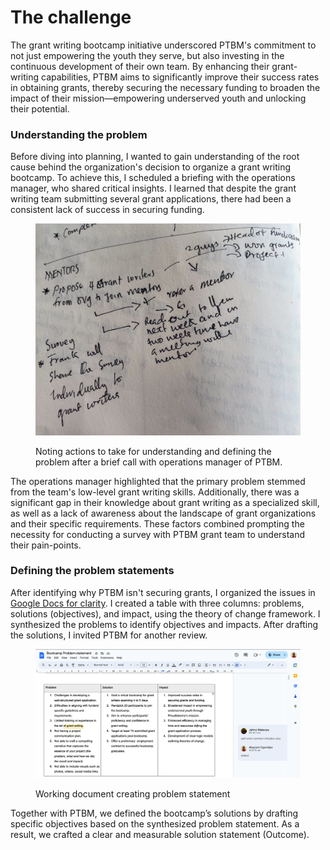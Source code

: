 # The challenge

The grant writing bootcamp initiative underscored PTBM's commitment to not just empowering the youth they serve, but also investing in the continuous development of their own team. By enhancing their grant-writing capabilities, PTBM aims to significantly improve their success rates in obtaining grants, thereby securing the necessary funding to broaden the impact of their mission—empowering underserved youth and unlocking their potential.

### Understanding the problem

Before diving into planning, I wanted to gain understanding of the root cause behind the organization's decision to organize a grant writing bootcamp. To achieve this, I scheduled a briefing with the operations manager, who shared critical insights. I learned that despite the grant writing team submitting several grant applications, there had been a consistent lack of success in securing funding.

<figure><img src="../.gitbook/assets/understanding-the-problem.jpg" alt="Noting actions to take for understanding and defining problem after a brief call with operations manager of PTBM."><figcaption><p>Noting actions to take for understanding and defining the problem after a brief call with operations manager of PTBM.</p></figcaption></figure>

The operations manager highlighted that the primary problem stemmed from the team's low-level grant writing skills. Additionally, there was a significant gap in their knowledge about grant writing as a specialized skill, as well as a lack of awareness about the landscape of grant organizations and their specific requirements. These factors combined prompting the necessity for conducting a survey with PTBM grant team to understand their pain-points.

### Defining the problem statements

After identifying why PTBM isn't securing grants, I organized the issues in [Google Docs for clarity](https://docs.google.com/document/d/1WtIlBRjZYbt53-gz3LeQ2A0gPt1UuDMAdTNWkYtJR5s/edit). I created a table with three columns: problems, solutions (objectives), and impact, using the theory of change framework. I synthesized the problems to identify objectives and impacts. After drafting the solutions, I invited PTBM for another review.

<figure><img src="../.gitbook/assets/defining-grant-writing-bootcamp-problem-statement.png" alt=""><figcaption><p>Working document creating problem statement</p></figcaption></figure>

Together with PTBM, we defined the bootcamp’s solutions by drafting specific objectives based on the synthesized problem statement. As a result, we crafted a clear and measurable solution statement (Outcome).
